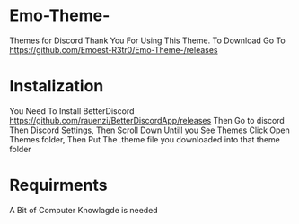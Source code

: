 # Emo-Theme-
Themes for Discord
Thank You For Using This Theme.
To Download Go To https://github.com/Emoest-R3tr0/Emo-Theme-/releases
# Instalization
You Need To Install BetterDiscord https://github.com/rauenzi/BetterDiscordApp/releases
Then Go to discord Then Discord Settings, Then Scroll Down Untill you See Themes
Click Open Themes folder, Then Put The .theme file you downloaded into that theme folder
# Requirments
A Bit of Computer Knowlagde is needed 
